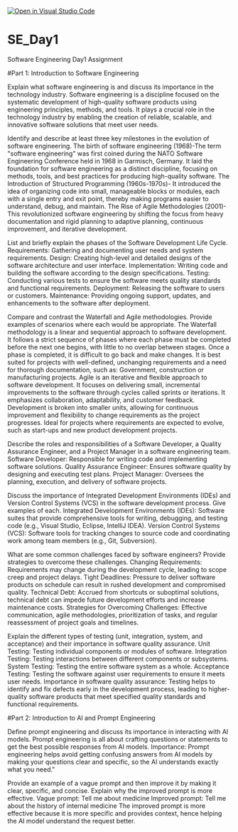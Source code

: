 [![Open in Visual Studio Code](https://classroom.github.com/assets/open-in-vscode-2e0aaae1b6195c2367325f4f02e2d04e9abb55f0b24a779b69b11b9e10269abc.svg)](https://classroom.github.com/online_ide?assignment_repo_id=15574652&assignment_repo_type=AssignmentRepo)
# SE_Day1
Software Engineering Day1 Assignment

#Part 1: Introduction to Software Engineering

Explain what software engineering is and discuss its importance in the technology industry.
Software engineering is a discipline focused on the systematic development of high-quality software products using engineering principles, methods, and tools.
It plays a crucial role in the technology industry by enabling the creation of reliable, scalable, and innovative software solutions that meet user needs.

Identify and describe at least three key milestones in the evolution of software engineering.
The birth of software engineering (1968)-The term "software engineering" was first coined during the NATO Software Engineering Conference held in 1968 in Garmisch, Germany. It laid the foundation for software engineering as a distinct discipline, focusing on methods, tools, and best practices for producing high-quality software.
The Introduction of Structured Programming (1960s-1970s)- It introduced the idea of organizing code into small, manageable blocks or modules, each with a single entry and exit point, thereby making programs easier to understand, debug, and maintain.
The Rise of Agile Methodologies (2001)- This revolutionized software engineering by shifting the focus from heavy documentation and rigid planning to adaptive planning, continuous improvement, and iterative development.

List and briefly explain the phases of the Software Development Life Cycle.
Requirements: Gathering and documenting user needs and system requirements.
Design: Creating high-level and detailed designs of the software architecture and user interface.
Implementation: Writing code and building the software according to the design specifications.
Testing: Conducting various tests to ensure the software meets quality standards and functional requirements. 
Deployment: Releasing the software to users or customers.
Maintenance: Providing ongoing support, updates, and enhancements to the software after deployment.

Compare and contrast the Waterfall and Agile methodologies. Provide examples of scenarios where each would be appropriate.
The Waterfall methodology is a linear and sequential approach to software development. It follows a strict sequence of phases where each phase must be completed before the next one begins, with little to no overlap between stages. Once a phase is completed, it is difficult to go back and make changes. It is best suited for projects with well-defined, unchanging requirements and a need for thorough documentation, such as: Government, construction or manufacturing projects.
Agile is an iterative and flexible approach to software development. It focuses on delivering small, incremental improvements to the software through cycles called sprints or iterations. It emphasizes collaboration, adaptability, and customer feedback. Development is broken into smaller units, allowing for continuous improvement and flexibility to change requirements as the project progresses. Ideal for projects where requirements are expected to evolve, such as start-ups and new product development projects.

Describe the roles and responsibilities of a Software Developer, a Quality Assurance Engineer, and a Project Manager in a software engineering team.
Software Developer: Responsible for writing code and implementing software solutions. 
Quality Assurance Engineer: Ensures software quality by designing and executing test plans.
Project Manager: Oversees the planning, execution, and delivery of software projects.

Discuss the importance of Integrated Development Environments (IDEs) and Version Control Systems (VCS) in the software development process. Give examples of each.
Integrated Development Environments (IDEs): Software suites that provide comprehensive tools for writing, debugging, and testing code (e.g., Visual Studio, Eclipse, IntelliJ IDEA). Version Control Systems (VCS): Software tools for tracking changes to source code and coordinating work among team members (e.g., Git, Subversion).

What are some common challenges faced by software engineers? Provide strategies to overcome these challenges.
Changing Requirements: Requirements may change during the development cycle, leading to scope creep and project delays.
Tight Deadlines: Pressure to deliver software products on schedule can result in rushed development and compromised quality.
Technical Debt: Accrued from shortcuts or suboptimal solutions, technical debt can impede future development efforts and increase maintenance costs.
Strategies for Overcoming Challenges: Effective communication, agile methodologies, prioritization of tasks, and regular reassessment of project goals and timelines.

Explain the different types of testing (unit, integration, system, and acceptance) and their importance in software quality assurance.
Unit Testing: Testing individual components or modules of software.
Integration Testing: Testing interactions between different components or subsystems.
System Testing: Testing the entire software system as a whole.
Acceptance Testing: Testing the software against user requirements to ensure it meets user needs.
Importance in software quality assurance: Testing helps to identify and fix defects early in the development process, leading to higher-quality software products that meet specified quality standards and functional requirements.


#Part 2: Introduction to AI and Prompt Engineering

Define prompt engineering and discuss its importance in interacting with AI models.
Prompt engineering is all about crafting questions or statements to get the best possible responses from AI models.
Importance: Prompt engineering helps avoid getting confusing answers from AI models by making your questions clear and specific, so the AI understands exactly what you need."

Provide an example of a vague prompt and then improve it by making it clear, specific, and concise. Explain why the improved prompt is more effective.
Vague prompt: Tell me about medicine
Improved prompt: Tell me about the history of internal medicine
The improved prompt is more effective because it is more specific and provides context, hence helping the AI model understand the request better.
